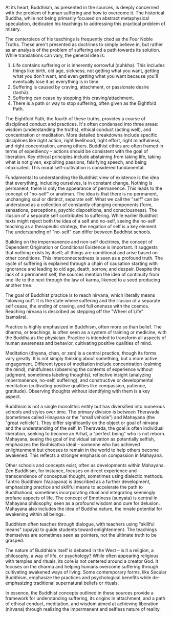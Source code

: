 At its heart, Buddhism, as presented in the sources, is deeply concerned with the problem of human suffering and how to overcome it. The historical Buddha, while not being primarily focused on abstract metaphysical speculation, dedicated his teachings to addressing this practical problem of misery.

The centerpiece of his teachings is frequently cited as the Four Noble Truths. These aren't presented as doctrines to simply believe in, but rather as an analysis of the problem of suffering and a path towards its solution. While translations can vary, the general idea is:

1. Life contains suffering or is inherently sorrowful (duhkha). This includes things like birth, old age, sickness, not getting what you want, getting what you don't want, and even getting what you want because you'll eventually lose it as everything is in time.
2. Suffering is caused by craving, attachment, or passionate desire (taṇhā).
3. Suffering can cease by stopping this craving/attachment.
4. There is a path or way to stop suffering, often given as the Eightfold Path.

The Eightfold Path, the fourth of these truths, provides a course of disciplined conduct and practices. It's often condensed into three areas: wisdom (understanding the truths), ethical conduct (acting well), and concentration or meditation. More detailed breakdowns include specific disciplines like right action, right livelihood, right effort, right mindfulness, and right concentration, among others. Buddhist ethics are often framed in terms of expediency – actions should be consistent with the goal of liberation. Key ethical principles include abstaining from taking life, taking what is not given, exploiting passions, falsifying speech, and being intoxicated. This moral self-cultivation is considered fundamental.

Fundamental to understanding the Buddhist view of existence is the idea that everything, including ourselves, is in constant change. Nothing is permanent; there is only the appearance of permanence. This leads to the concept of "no-self" or anatman. The idea is that there is no permanent, unchanging soul or distinct, separate self. What we call the "self" can be understood as a collection of constantly changing components (form, sensations, perceptions, psychic dispositions, and consciousness). The illusion of a separate self contributes to suffering. While earlier Buddhist texts might reject both the idea of a self and no-self, seeing the no-self teaching as a therapeutic strategy, the negation of self is a key element. The understanding of "no-self" can differ between Buddhist schools.

Building on the impermanence and non-self doctrines, the concept of Dependent Origination or Conditional Existence is important. It suggests that nothing exists by itself; all things are conditional and arise based on other conditions. This interconnectedness is seen as a profound truth. The cycle of suffering is explained through a chain of causation starting with ignorance and leading to old age, death, sorrow, and despair. Despite the lack of a permanent self, the sources mention the idea of continuity from one life to the next through the law of karma, likened to a seed producing another tree.

The goal of Buddhist practice is to reach nirvana, which literally means "blowing out". It is the state where suffering and the illusion of a separate self cease, the ending of craving, and full oneness with the cosmos. Reaching nirvana is described as stepping off the "Wheel of Life" (samsāra).

Practice is highly emphasized in Buddhism, often more so than belief. The dharma, or teachings, is often seen as a system of training or medicine, with the Buddha as the physician. Practice is intended to transform all aspects of human awareness and behavior, cultivating positive qualities of mind.

Meditation (dhyana, chan, or zen) is a central practice, though its forms vary greatly. It is not simply thinking about something, but a more active engagement. Different types of meditation include concentration (calming the mind), mindfulness (observing the contents of experience without judgment, sometimes labeling thoughts), reflective insight (analyzing impermanence, no-self, suffering), and constructive or developmental meditation (cultivating positive qualities like compassion, patience, gratitude). Observing thoughts without identifying with them is a key aspect.

Buddhism is not a single monolithic entity but has diversified into numerous schools and styles over time. The primary division is between Theravada (sometimes called Hinayana or the "small vehicle") and Mahayana (the "great vehicle"). They differ significantly on the object or goal of nirvana and the understanding of the self. In Theravada, the goal is often individual liberation, seeking to become an Arhat, a "perfect being" who is not reborn. Mahayana, seeing the goal of individual salvation as potentially selfish, emphasizes the Bodhisattva ideal – someone who has achieved enlightenment but chooses to remain in the world to help others become awakened. This reflects a stronger emphasis on compassion in Mahayana.

Other schools and concepts exist, often as developments within Mahayana. Zen Buddhism, for instance, focuses on direct experience and transcendence of conceptual thought, sometimes using dialectic methods. Tantric Buddhism (Vajrayana) is described as a further development, emphasizing practice and skillful means to accelerate the path to Buddhahood, sometimes incorporating ritual and integrating seemingly profane aspects of life. The concept of Emptiness (sunyata) is central in Mahayana philosophy, seen as a profound wisdom and cure for delusion. Mahayana also includes the idea of Buddha nature, the innate potential for awakening within all beings.

Buddhism often teaches through dialogue, with teachers using "skillful means" (upaya) to guide students toward enlightenment. The teachings themselves are sometimes seen as pointers, not the ultimate truth to be grasped.

The nature of Buddhism itself is debated in the West – is it a religion, a philosophy, a way of life, or psychology? While often appearing religious with temples and rituals, its core is not centered around a creator God. It focuses on the dharma and helping humans overcome suffering through cultivating awakened ways of living. Some contemporary forms, like Secular Buddhism, emphasize the practices and psychological benefits while de-emphasizing traditional supernatural beliefs or rituals.

In essence, the Buddhist concepts outlined in these sources provide a framework for understanding suffering, its origins in attachment, and a path of ethical conduct, meditation, and wisdom aimed at achieving liberation (nirvana) through realizing the impermanent and selfless nature of reality.